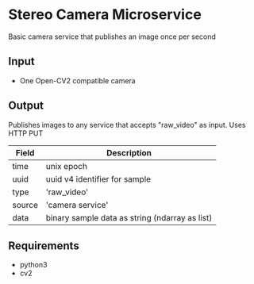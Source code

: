 # Stereo Camera Microservice

Basic camera service that publishes an image once per second

## Input

* One Open-CV2 compatible camera

## Output

Publishes images to any service that accepts "raw_video" as input. Uses HTTP PUT

Field | Description
--- | ---
time | unix epoch
uuid | uuid v4 identifier for sample
type | 'raw_video'
source | 'camera service'
data | binary sample data as string (ndarray as list)

## Requirements

* python3
* cv2
